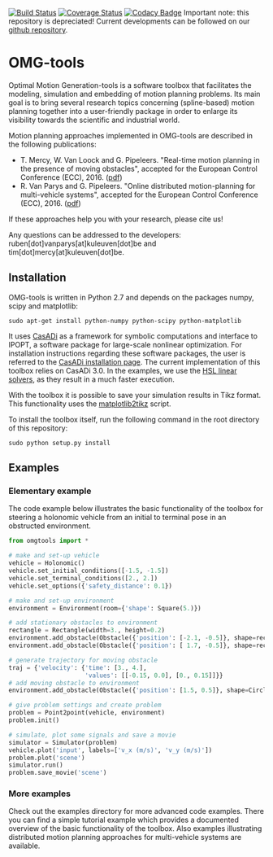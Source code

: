 [![Build Status](https://travis-ci.org/meco-group/omg-tools.svg?branch=develop)](https://travis-ci.org/meco-group/omg-tools) [![Coverage Status](https://coveralls.io/repos/github/meco-group/omg-tools/badge.svg?branch=develop)](https://coveralls.io/github/meco-group/omg-tools?branch=develop)
[![Codacy Badge](https://api.codacy.com/project/badge/grade/a44dd52c358e4cd09b12585915738627)](https://www.codacy.com/app/joris-gillis42/omg-tools)
Important note: this repository is depreciated! Current developments can be followed on our [github repository](https://github.com/meco-group/omg-tools).

# OMG-tools
Optimal Motion Generation-tools is a software toolbox that facilitates the modeling, simulation and embedding of motion planning problems. Its main goal is to bring several research topics concerning (spline-based) motion planning together into a user-friendly package in order to enlarge its visibility towards the scientific and industrial world.

Motion planning approaches implemented in OMG-tools are described in the following publications:
* T. Mercy, W. Van Loock and G. Pipeleers. "Real-time motion planning in the presence of moving obstacles", accepted for the European Control Conference (ECC), 2016. ([pdf](https://lirias.kuleuven.be/bitstream/123456789/538718/1/TimMercy_2016_ECC.pdf))
* R. Van Parys and G. Pipeleers. "Online distributed motion-planning for multi-vehicle systems", accepted for the European Control Conference (ECC), 2016. ([pdf](https://lirias.kuleuven.be/bitstream/123456789/526758/3/RubenVanParys_2016_ECC.pdf))

If these approaches help you with your research, please cite us!

Any questions can be addressed to the developers: ruben[dot]vanparys[at]kuleuven[dot]be and tim[dot]mercy[at]kuleuven[dot]be.

## Installation
OMG-tools is written in Python 2.7 and depends on the packages numpy, scipy and matplotlib:

`sudo apt-get install python-numpy python-scipy python-matplotlib`

It uses [CasADi](http://casadi.org) as a framework for symbolic computations and interface to IPOPT, a software package for large-scale nonlinear optimization. For installation instructions regarding these software packages, the user is referred to the [CasADi installation page](http://install.casadi.org). The current implementation of this toolbox relies on CasADi 3.0. In the examples, we use the [HSL linear solvers](https://github.com/casadi/casadi/wiki/Obtaining-HSL), as they result in a much faster execution.

With the toolbox it is possible to save your simulation results in Tikz format. This functionality uses the [matplotlib2tikz](https://github.com/nschloe/matplotlib2tikz) script.

To install the toolbox itself, run the following command in the root directory of this repository:

`sudo python setup.py install`

## Examples
### Elementary example
The code example below illustrates the basic functionality of the toolbox for steering a holonomic vehicle from an initial to terminal pose in an obstructed environment.

```python
from omgtools import *

# make and set-up vehicle
vehicle = Holonomic()
vehicle.set_initial_conditions([-1.5, -1.5])
vehicle.set_terminal_conditions([2., 2.])
vehicle.set_options({'safety_distance': 0.1})

# make and set-up environment
environment = Environment(room={'shape': Square(5.)})

# add stationary obstacles to environment
rectangle = Rectangle(width=3., height=0.2)
environment.add_obstacle(Obstacle({'position': [-2.1, -0.5]}, shape=rectangle))
environment.add_obstacle(Obstacle({'position': [ 1.7, -0.5]}, shape=rectangle))

# generate trajectory for moving obstacle
traj = {'velocity': {'time': [3., 4.],
                     'values': [[-0.15, 0.0], [0., 0.15]]}}
# add moving obstacle to environment
environment.add_obstacle(Obstacle({'position': [1.5, 0.5]}, shape=Circle(0.4),simulation={'trajectories': traj}))

# give problem settings and create problem
problem = Point2point(vehicle, environment)
problem.init()

# simulate, plot some signals and save a movie
simulator = Simulator(problem)
vehicle.plot('input', labels=['v_x (m/s)', 'v_y (m/s)'])
problem.plot('scene')
simulator.run()
problem.save_movie('scene')
```

### More examples
Check out the examples directory for more advanced code examples. There you can find a simple tutorial example which provides a documented overview of the basic functionality of the toolbox. Also examples illustrating distributed motion planning approaches for multi-vehicle systems are available.

